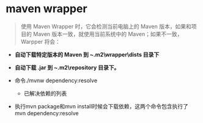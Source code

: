 # maven wrapper


> 使用 Maven Wrapper 时，它会检测当前电脑上的 Maven 版本，如果和项目的 Maven 版本一致，就使用当前系统中的 Maven；如果不一致，Warpper 将会：

+ **自动下载特定版本的 Maven 到 ~\.m2\wrapper\dists 目录下**
+ **自动下载 .jar 到 ~\.m2\repository 目录下。**



+ 命令./mvnw dependency:resolve
  - 已解决依赖的列表


+ 执行mvn package和mvn install时候会下载依赖，这两个命令包含执行了mvn dependency:resolve 

